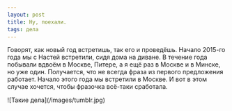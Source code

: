```yaml
---
layout: post
title: Ну, поехали.
tags: дела
---
```


Говорят, как новый год встретишь, так его и проведёшь. Начало 2015-го года мы с Настей встретили, сидя дома на диване. В течение года побывали вдвоём в Москве, Питере, а я ещё раз в Москве и в Минске, но уже один. Получается, что не всегда фраза из первого предложения работает. Начало этого года мы встретили в Москве. И вот в этом случае хочется, чтобы фразочка всё-таки сработала.
<div class="img">![Такие дела](/images/tumblr.jpg)</div>
